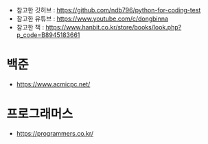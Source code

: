 - 참고한 깃허브 : https://github.com/ndb796/python-for-coding-test  
- 참고한 유튜브 : https://www.youtube.com/c/dongbinna  
- 참고한 책 : https://www.hanbit.co.kr/store/books/look.php?p_code=B8945183661  

# 백준
- https://www.acmicpc.net/

# 프로그래머스
- https://programmers.co.kr/
